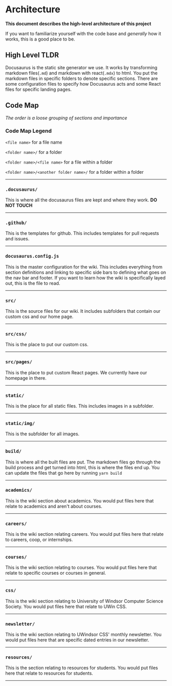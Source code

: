 # Architecture

**This document describes the high-level architecture of this project**

If you want to familiarize yourself with the code base and _generally_ how it works, this is a good place to be.

## High Level TLDR

Docusaurus is the static site generator we use. It works by transforming markdown files(`.md`) and markdown with react(`.mdx`) to html. You put the markdown files in specific folders to denote specific sections. There are some configuration files to specify how Docusaurus acts and some React files for specific landing pages.

## Code Map

_The order is a loose grouping of sections and importance_

### Code Map Legend

`<file name>` for a file name

`<folder name>/` for a folder

`<folder name>/<file name>` for a file within a folder

`<folder name>/<another folder name>/` for a folder within a folder

---

### `.docusaurus/`

This is where all the docusaurus files are kept and where they work. **DO NOT TOUCH**

---

### `.github/`

This is the templates for github. This includes templates for pull requests and issues.

---

### `docusaurus.config.js`

This is the master configuration for the wiki. This includes everything from section definitions and linking to specific side bars to defining what goes on the nav bar and footer. If you want to learn how the wiki is specifically layed out, this is the file to read.

---

### `src/`

This is the source files for our wiki. It includes subfolders that contain our custom css and our home page.

---

### `src/css/`

This is the place to put our custom css.

---

### `src/pages/`

This is the place to put custom React pages. We currently have our homepage in there.

---

### `static/`

This is the place for all static files. This includes images in a subfolder.

---

### `static/img/`

This is the subfolder for all images.

---

### `build/`

This is where all the built files are put. The markdown files go through the build process and get turned into html, this is where the files end up. You can update the files that go here by running `yarn build`

---

### `academics/`

This is the wiki section about academics. You would put files here that relate to academics and aren't about courses.

---

### `careers/`

This is the wiki section relating careers. You would put files here that relate to careers, coop, or internships.

---

### `courses/`

This is the wiki section relating to courses. You would put files here that relate to specific courses or courses in general.

---

### `css/`

This is the wiki section relating to University of Windsor Computer Science Society. You would put files here that relate to UWin CSS.

---

### `newsletter/`

This is the wiki section relating to UWindsor CSS' monthly newsletter. You would put files here that are specific dated entries in our newsletter.

---

### `resources/`

This is the section relating to resources for students. You would put files here that relate to resources for students.

---
